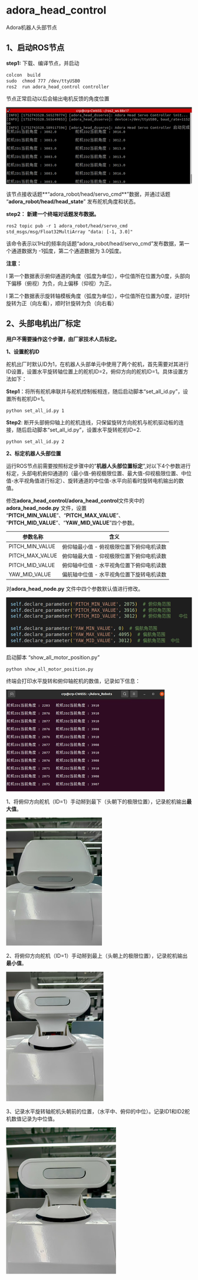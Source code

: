 # adora_head_control

Adora机器人头部节点

## 1、**启动ROS节点**

**step1:** 下载、编译节点，并启动

```shell
colcon  build  
sudo  chmod 777 /dev/ttyUSB0  
ros2  run adora_head_control controller   
```

节点正常启动以后会输出电机反馈的角度位置

![img](fig/fig1.png)

该节点接收话题**“adora_robot/head/servo_cmd**”数据，并通过话题 “**adora_robot/head/head_state**” 发布舵机角度和状态。

 

**step2： 新建一个终端对话题发布数据。** 

```
ros2 topic pub -r 1 adora_robot/head/servo_cmd  std_msgs/msg/Float32MultiArray "data: [-1, 3.0]"  
```

该命令表示以1Hz的频率向话题“adora_robot/head/servo_cmd”发布数据，第一个通道数据为 -1弧度，第二个通道数据为 3.0弧度。

**注意：**

l 第一个数据表示俯仰通道的角度（弧度为单位），中位值所在位置为0度，头部向下偏移（俯视）为负，向上偏移（仰视）为正。

l 第二个数据表示旋转轴模板角度（弧度为单位），中位值所在位置为0度，逆时针旋转为正（向左看），顺时针旋转为负（向右看）





## 2、头部电机出厂标定

**用户不需要操作这个步骤，由厂家技术人员标定。**

**1、设置舵机ID**

舵机出厂时默认ID为1，在机器人头部单元中使用了两个舵机，首先需要对其进行ID设置，设置水平旋转轴位置上的舵机ID=2，俯仰方向的舵机ID=1。具体设置方法如下：

**Step1**：将所有舵机串联并与舵机控制板相连，随后启动脚本“set_all_id.py”，设置所有舵机ID=1。

```
python set_all_id.py 1  
```

**Step2**: 断开头部俯仰轴上的舵机连线，只保留旋转方向舵机与舵机驱动板的连接，随后启动脚本“set_all_id.py”，设置水平旋转舵机ID=2.

```
python set_all_id.py 2  
```

 

**2、标定机器人头部位置**

 运行ROS节点前需要按照标定步骤中的”**机器人头部位置标定**”,对以下4个参数进行标定，头部电机俯仰通道的（最小值-俯视极限位置、最大值-仰视极限位置、中位值-水平视角值进行标定）、旋转通道的中位值-水平向前看时旋转电机输出的数值。

修改**adora_head_control/adora_head_control**文件夹中的 **adora_head_node.py** 文件，设置 “**PITCH_MIN_VALUE**”、“**PITCH_MAX_VALUE**”、 “**PITCH_MID_VALUE**”、“**YAW_MID_VALUE**”四个参数。

| 参数名称        | 含义                                      |
| --------------- | ----------------------------------------- |
| PITCH_MIN_VALUE | 俯仰轴最小值 - 俯视极限位置下俯仰电机读数 |
| PITCH_MAX_VALUE | 俯仰轴最大值 - 仰视极限位置下俯仰电机读数 |
| PITCH_MID_VALUE | 俯仰轴中位值 - 水平视角位置下俯仰电机读数 |
| YAW_MID_VALUE   | 偏航轴中位值 - 水平视角位置下旋转电机读数 |

对**adora_head_node.py** 文件中四个参数默认值进行修改。

![img](fig/fig2.png)

启动脚本 “show_all_motor_position.py” 

```
python show_all_motor_position.py 
```

 终端会打印水平旋转和俯仰轴舵机的数值，记录如下信息：

![img](fig/fig3.png)

1、将俯仰方向舵机（ID=1）手动掰到最下（头朝下的极限位置），记录舵机输出**最大值**。

<img src="fig/fig4.jpg" alt="img" style="zoom:50%;" />

 

2、将俯仰方向舵机（ID=1）手动掰到最上（头朝上的极限位置），记录舵机输出**最小值**。

<img src="fig/fig5.jpg" alt="img" style="zoom:50%;" />

3、记录水平旋转轴舵机头朝前的位置，（水平中、俯仰的中位）。记录ID1和ID2舵机数值记录为中位值。  

<img src="fig/fig6.jpg" alt="img" style="zoom:50%;" />



##  

